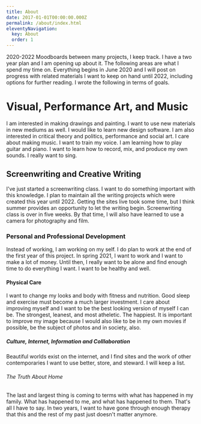 ```yaml
---
title: About
date: 2017-01-01T00:00:00.000Z
permalink: /about/index.html
eleventyNavigation:
  key: About
  order: 1
---
```

2020-2022 Moodboards between many projects, I keep track. I have a two year plan and I am opening up about it. The following areas are what I spend my time on. Everything begins in June 2020 and I will post on progress with related materials I want to keep on hand until 2022, including options for further reading. I wrote the following in terms of goals. 

# Visual, Performance Art, and Music

I am interested in making drawings and painting. I want to use new materials in new mediums as well. I would like to learn new design software. I am also interested in critical theory and politics, performance and social art. I care about making music. I want to train my voice. I am learning how to play guitar and piano. I want to learn how to record, mix, and produce my own sounds. I really want to sing.

## Screenwriting and Creative Writing

I've just started a screenwriting class. I want to do something important with this knowledge. I plan to maintain all the writing projects which were created this year until 2022. Getting the sites live took some time, but I think summer provides an opportunity to let the writing begin. Screenwriting class is over in five weeks. By that time, I will also have learned to use a camera for photography and film.

### Personal and Professional Development

Instead of working, I am working on my self. I do plan to work at the end of the first year of this project. In spring 2021, I want to work and I want to make a lot of money. Until then, I really want to be alone and find enough time to do everything I want. I want to be healthy and well.

#### Physical Care

I want to change my looks and body with fitness and nutrition. Good sleep and exercise must become a much larger investment. I care about improving myself and I want to be the best looking version of myself I can be. The strongest, leanest, and most atheletic. The happiest. It is important to improve my image because I would also like to be in my own movies if possible, be the subject of photos and in society, also. 

##### Culture, Internet, Information and Colllaboration

Beautiful worlds exist on the internet, and I find sites and the work of other contemporaries I want to use better, store, and steward. I will keep a list.

###### The Truth About Home

The last and largest thing is coming to terms with what has happened in my family. What has happened to me, and what has happened to them. That's all I have to say. In two years, I want to have gone through enough therapy that this and the rest of my past just doesn't matter anymore.
